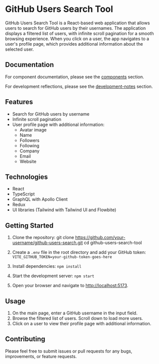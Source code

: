 # GitHub Users Search Tool

GitHub Users Search Tool is a React-based web application that allows users to search for GitHub users by their usernames. The application displays a filtered list of users, with infinite scroll pagination for a smooth browsing experience. When you click on a user, the app navigates to a user's profile page, which provides additional information about the selected user.

## Documentation
For component documentation, please see the [components](docs/components.md) section.

For development reflections, please see the [development-notes](docs/development-notes.md) section.

## Features

- Search for GitHub users by username
- Infinite scroll pagination
- User profile page with additional information:
  - Avatar image
  - Name
  - Followers
  - Following
  - Company
  - Email
  - Website

## Technologies

- React
- TypeScript
- GraphQL with Apollo Client
- Redux
- UI libraries (Tailwind with Tailwind UI and Flowbite)

## Getting Started

1. Clone the repository:
git clone https://github.com/your-username/github-users-search.git
cd github-users-search-tool

2. Create a `.env` file in the root directory and add your GitHub token: `VITE_GITHUB_TOKEN=your-github-token-goes-here`

3. Install dependencies:
`npm install`

4. Start the development server:
`npm start`

5. Open your browser and navigate to [http://localhost:5173](http://localhost:5173).

## Usage

1. On the main page, enter a GitHub username in the input field.
2. Browse the filtered list of users. Scroll down to load more users.
3. Click on a user to view their profile page with additional information.

## Contributing

Please feel free to submit issues or pull requests for any bugs, improvements, or feature requests.
